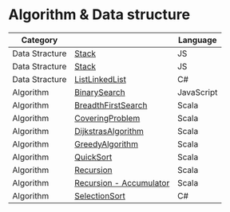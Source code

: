 # Algorithm & Data structure

|Category||Language|
|---|---|---|
|Data Stracture|[Stack](https://github.com/YoshinoriN/monooki/blob/master/algorithm/JavaScript/Stack/stack1.js)|JS|
|Data Stracture|[Stack](https://github.com/YoshinoriN/monooki/blob/master/algorithm/JavaScript/Stack/stack2.js)|JS|
|Data Stracture|[ListLinkedList](https://github.com/YoshinoriN/monooki/blob/master/algorithm/CSharp/ListLinkedList/Program.cs)|C#|
|Algorithm|[BinarySearch](https://github.com/YoshinoriN/monooki/blob/master/algorithm/JavaScript/BinarySearch/index.js)|JavaScript|
|Algorithm|[BreadthFirstSearch](https://github.com/YoshinoriN/monooki/blob/master/algorithm/Scala/src/main/scala/BreadthFirstSearch/BreadthFirstSearch.scala)|Scala|
|Algorithm|[CoveringProblem](https://github.com/YoshinoriN/monooki/blob/master/algorithm/Scala/src/main/scala/CoveringProblem/CoveringProblem.scala)|Scala|
|Algorithm|[DijkstrasAlgorithm](https://github.com/YoshinoriN/monooki/blob/master/algorithm/Scala/src/main/scala/DijkstrasAlgorithm/DijkstrasAlgorithm.scala)|Scala|
|Algorithm|[GreedyAlgorithm](https://github.com/YoshinoriN/monooki/blob/master/algorithm/Scala/src/main/scala/GreedyAlgorithm/GreedyAlgorithm.scala)|Scala|
|Algorithm|[QuickSort](https://github.com/YoshinoriN/monooki/blob/master/algorithm/Scala/src/main/scala/quicksort/QuickSort.scala)|Scala|
|Algorithm|[Recursion](https://github.com/YoshinoriN/monooki/blob/master/algorithm/Scala/src/main/scala/recursion/Basic.scala)|Scala|
|Algorithm|[Recursion - Accumulator](https://github.com/YoshinoriN/monooki/blob/master/algorithm/Scala/src/main/scala/recursion/Accumulator.scala)|Scala|
|Algorithm|[SelectionSort](https://github.com/YoshinoriN/monooki/blob/master/algorithm/CSharp/SelectionSort/Program.cs)|C#|
